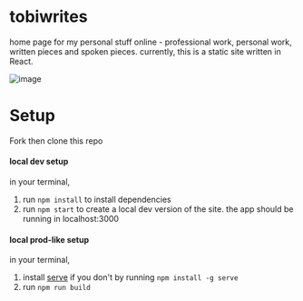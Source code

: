 # tobiwrites

home page for my personal stuff online - professional work, personal work, written pieces and spoken pieces. currently, this is a static site written in React.

![image](https://user-images.githubusercontent.com/24980987/103426381-ecb90900-4b6d-11eb-939b-2748d5ee7a60.png)

# Setup

Fork then clone this repo

#### local dev setup

in your terminal,

1. run `npm install` to install dependencies
2. run `npm start` to create a local dev version of the site. the app should be running in localhost:3000

#### local prod-like setup

in your terminal,

1. install [serve](https://github.com/vercel/serve) if you don't by running `npm install -g serve`
2. run `npm run build`
